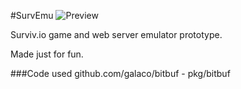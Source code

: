 #SurvEmu
![Preview](https://qystishere.com/sx/3525282787437105.gif)

Surviv.io game and web server emulator prototype. 

Made just for fun.

###Code used
github.com/galaco/bitbuf - pkg/bitbuf
